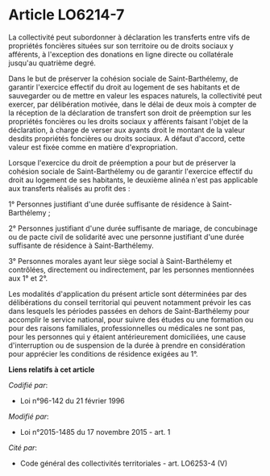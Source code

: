 # Article LO6214-7

La collectivité peut subordonner à déclaration les transferts entre vifs de propriétés foncières situées sur son territoire
ou de droits sociaux y afférents, à l'exception des donations en ligne directe ou collatérale jusqu'au quatrième degré.

Dans le but de préserver la cohésion sociale de Saint-Barthélemy, de garantir l'exercice effectif du droit au logement de ses
habitants et de sauvegarder ou de mettre en valeur les espaces naturels, la collectivité peut exercer, par délibération
motivée, dans le délai de deux mois à compter de la réception de la déclaration de transfert son droit de préemption sur les
propriétés foncières ou les droits sociaux y afférents faisant l'objet de la déclaration, à charge de verser aux ayants droit
le montant de la valeur desdits propriétés foncières ou droits sociaux. A défaut d'accord, cette valeur est fixée comme en
matière d'expropriation.

Lorsque l'exercice du droit de préemption a pour but de préserver la cohésion sociale de Saint-Barthélemy ou de garantir
l'exercice effectif du droit au logement de ses habitants, le deuxième alinéa n'est pas applicable aux transferts réalisés au
profit des :

1° Personnes justifiant d'une durée suffisante de résidence à Saint-Barthélemy ;

2° Personnes  justifiant d'une durée suffisante de mariage, de concubinage ou de pacte civil de solidarité avec une personne
justifiant d'une durée suffisante de résidence à Saint-Barthélemy.

3° Personnes morales ayant leur siège social à Saint-Barthélemy et contrôlées, directement ou indirectement, par les
personnes mentionnées aux 1° et 2°.

Les modalités d'application du présent article sont déterminées par des délibérations du conseil territorial qui peuvent
notamment prévoir les cas dans lesquels les périodes passées en dehors de Saint-Barthélemy pour accomplir le service
national, pour suivre des études ou une formation ou pour des raisons familiales, professionnelles ou médicales ne sont pas,
pour les personnes qui y étaient antérieurement domiciliées, une cause d'interruption ou de suspension de la durée à prendre
en considération pour apprécier les conditions de résidence exigées au 1°.

**Liens relatifs à cet article**

_Codifié par_:

  - Loi n°96-142 du 21 février 1996

_Modifié par_:

  - Loi n°2015-1485 du 17 novembre 2015 - art. 1

_Cité par_:

  - Code général des collectivités territoriales - art. LO6253-4 (V)
